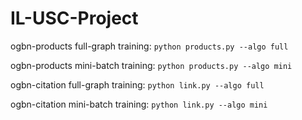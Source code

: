 # IL-USC-Project

ogbn-products full-graph training:
`python products.py --algo full`

ogbn-products mini-batch training:
`python products.py --algo mini`

ogbn-citation full-graph training:
`python link.py --algo full`

ogbn-citation mini-batch training:
`python link.py --algo mini`
